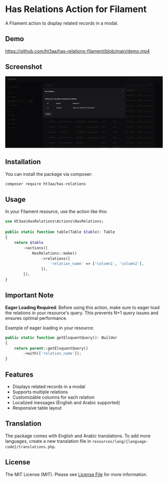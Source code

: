 # Has Relations Action for Filament

A Filament action to display related records in a modal.

## Demo

https://github.com/ht3aa/has-relations-filament/blob/main/demo.mp4

## Screenshot

<img src="demo.png" alt="Has Relations Action Screenshot" width="800">

## Installation

You can install the package via composer:

```bash
composer require ht3aa/has-relations
```

## Usage

In your Filament resource, use the action like this:

```php
use Ht3aa\HasRelations\Actions\HasRelations;

public static function table(Table $table): Table
{
    return $table
        ->actions([
            HasRelations::make()
                ->relations([
                    'relation_name' => ['column1', 'column2'],
                ]),
        ]);
}
```

## Important Note

**Eager Loading Required**: Before using this action, make sure to eager load the relations in your resource's query. This prevents N+1 query issues and ensures optimal performance.

Example of eager loading in your resource:

```php
public static function getEloquentQuery(): Builder
{
    return parent::getEloquentQuery()
        ->with(['relation_name']);
}
```

## Features

-   Displays related records in a modal
-   Supports multiple relations
-   Customizable columns for each relation
-   Localized messages (English and Arabic supported)
-   Responsive table layout

## Translation

The package comes with English and Arabic translations. To add more languages, create a new translation file in `resources/lang/{language-code}/translations.php`.

## License

The MIT License (MIT). Please see [License File](LICENSE.md) for more information.
